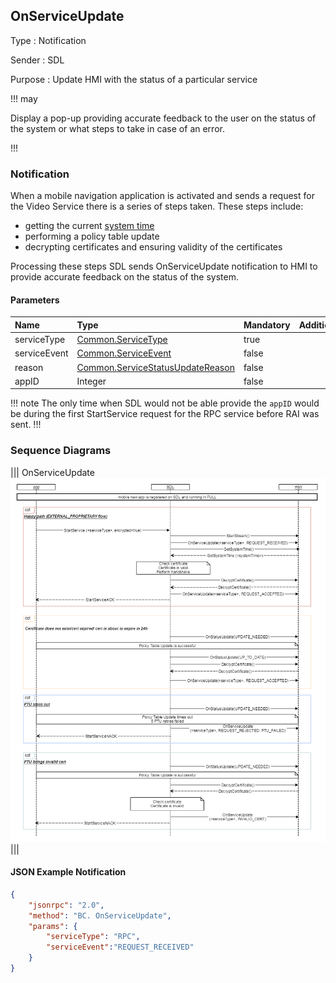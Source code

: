 ## OnServiceUpdate

Type
: Notification

Sender
: SDL

Purpose
: Update HMI with the status of a particular service

!!! may

Display a pop-up providing accurate feedback to the user on the status of the system or what steps to take in case of an error.

!!!

### Notification
When a mobile navigation application is activated and sends a request for the Video Service there is a series of steps taken. 
These steps include:

* getting the current [system time](../getsystemtime) 
* performing a policy table update  
* decrypting certificates and ensuring validity of the certificates  

Processing these steps SDL sends OnServiceUpdate notification to HMI to provide accurate feedback on the status of the system.  

#### Parameters

|Name|Type|Mandatory|Additional|
|:---|:---|:--------|:---------|
|serviceType|[Common.ServiceType](../../common/enums/#servicetype)|true||
|serviceEvent|[Common.ServiceEvent](../../common/enums/#serviceevent)|false||
|reason|[Common.ServiceStatusUpdateReason](../../common/enums/#servicestatusupdatereason)|false||
|appID|Integer|false||

!!! note
The only time when SDL would not be able provide the `appID` would be during the first StartService request for the RPC service before RAI was sent.
!!!

### Sequence Diagrams

|||
OnServiceUpdate
![OnServiceUpdate](assets/OnServiceUpdate.png)
|||

#### JSON Example Notification

```json
{
    "jsonrpc": "2.0",
    "method": "BC. OnServiceUpdate",
    "params": {
        "serviceType": "RPC",
        "serviceEvent":"REQUEST_RECEIVED"
    }
}
```

